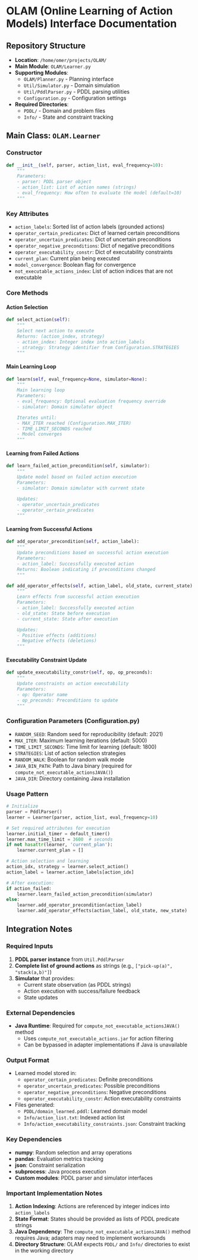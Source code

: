 # OLAM (Online Learning of Action Models) Interface Documentation

## Repository Structure
- **Location**: `/home/omer/projects/OLAM/`
- **Main Module**: `OLAM/Learner.py`
- **Supporting Modules**:
  - `OLAM/Planner.py` - Planning interface
  - `Util/Simulator.py` - Domain simulation
  - `Util/PddlParser.py` - PDDL parsing utilities
  - `Configuration.py` - Configuration settings
- **Required Directories**:
  - `PDDL/` - Domain and problem files
  - `Info/` - State and constraint tracking

## Main Class: `OLAM.Learner`

### Constructor
```python
def __init__(self, parser, action_list, eval_frequency=10):
    """
    Parameters:
    - parser: PDDL parser object
    - action_list: List of action names (strings)
    - eval_frequency: How often to evaluate the model (default=10)
    """
```

### Key Attributes
- `action_labels`: Sorted list of action labels (grounded actions)
- `operator_certain_predicates`: Dict of learned certain preconditions
- `operator_uncertain_predicates`: Dict of uncertain preconditions
- `operator_negative_preconditions`: Dict of negative preconditions
- `operator_executability_constr`: Dict of executability constraints
- `current_plan`: Current plan being executed
- `model_convergence`: Boolean flag for convergence
- `not_executable_actions_index`: List of action indices that are not executable

### Core Methods

#### Action Selection
```python
def select_action(self):
    """
    Select next action to execute
    Returns: (action_index, strategy)
    - action_index: Integer index into action_labels
    - strategy: Strategy identifier from Configuration.STRATEGIES
    """
```

#### Main Learning Loop
```python
def learn(self, eval_frequency=None, simulator=None):
    """
    Main learning loop
    Parameters:
    - eval_frequency: Optional evaluation frequency override
    - simulator: Domain simulator object

    Iterates until:
    - MAX_ITER reached (Configuration.MAX_ITER)
    - TIME_LIMIT_SECONDS reached
    - Model converges
    """
```

#### Learning from Failed Actions
```python
def learn_failed_action_precondition(self, simulator):
    """
    Update model based on failed action execution
    Parameters:
    - simulator: Domain simulator with current state

    Updates:
    - operator_uncertain_predicates
    - operator_certain_predicates
    """
```

#### Learning from Successful Actions
```python
def add_operator_precondition(self, action_label):
    """
    Update preconditions based on successful action execution
    Parameters:
    - action_label: Successfully executed action
    Returns: Boolean indicating if preconditions changed
    """

def add_operator_effects(self, action_label, old_state, current_state):
    """
    Learn effects from successful action execution
    Parameters:
    - action_label: Successfully executed action
    - old_state: State before execution
    - current_state: State after execution

    Updates:
    - Positive effects (additions)
    - Negative effects (deletions)
    """
```

#### Executability Constraint Update
```python
def update_executability_constr(self, op, op_preconds):
    """
    Update constraints on action executability
    Parameters:
    - op: Operator name
    - op_preconds: Preconditions to update
    """
```

### Configuration Parameters (Configuration.py)
- `RANDOM_SEED`: Random seed for reproducibility (default: 2021)
- `MAX_ITER`: Maximum learning iterations (default: 5000)
- `TIME_LIMIT_SECONDS`: Time limit for learning (default: 1800)
- `STRATEGIES`: List of action selection strategies
- `RANDOM_WALK`: Boolean for random walk mode
- `JAVA_BIN_PATH`: Path to Java binary (required for `compute_not_executable_actionsJAVA()`)
- `JAVA_DIR`: Directory containing Java installation

### Usage Pattern
```python
# Initialize
parser = PddlParser()
learner = Learner(parser, action_list, eval_frequency=10)

# Set required attributes for execution
learner.initial_timer = default_timer()
learner.max_time_limit = 3600  # seconds
if not hasattr(learner, 'current_plan'):
    learner.current_plan = []

# Action selection and learning
action_idx, strategy = learner.select_action()
action_label = learner.action_labels[action_idx]

# After execution:
if action_failed:
    learner.learn_failed_action_precondition(simulator)
else:
    learner.add_operator_precondition(action_label)
    learner.add_operator_effects(action_label, old_state, new_state)
```

## Integration Notes

### Required Inputs
1. **PDDL parser instance** from `Util.PddlParser`
2. **Complete list of ground actions** as strings (e.g., `["pick-up(a)", "stack(a,b)"]`)
3. **Simulator** that provides:
   - Current state observation (as PDDL strings)
   - Action execution with success/failure feedback
   - State updates

### External Dependencies
- **Java Runtime**: Required for `compute_not_executable_actionsJAVA()` method
  - Uses `compute_not_executable_actions.jar` for action filtering
  - Can be bypassed in adapter implementations if Java is unavailable

### Output Format
- Learned model stored in:
  - `operator_certain_predicates`: Definite preconditions
  - `operator_uncertain_predicates`: Possible preconditions
  - `operator_negative_preconditions`: Negative preconditions
  - `operator_executability_constr`: Action executability constraints
- Files generated:
  - `PDDL/domain_learned.pddl`: Learned domain model
  - `Info/action_list.txt`: Indexed action list
  - `Info/action_executability_constraints.json`: Constraint tracking

### Key Dependencies
- **numpy**: Random selection and array operations
- **pandas**: Evaluation metrics tracking
- **json**: Constraint serialization
- **subprocess**: Java process execution
- **Custom modules**: PDDL parser and simulator interfaces

### Important Implementation Notes
1. **Action Indexing**: Actions are referenced by integer indices into `action_labels`
2. **State Format**: States should be provided as lists of PDDL predicate strings
3. **Java Dependency**: The `compute_not_executable_actionsJAVA()` method requires Java; adapters may need to implement workarounds
4. **Directory Structure**: OLAM expects `PDDL/` and `Info/` directories to exist in the working directory